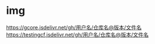 # img
https://gcore.jsdelivr.net/gh/用户名/仓库名@版本/文件名
<br>
https://testingcf.jsdelivr.net/gh/用户名/仓库名@版本/文件名
